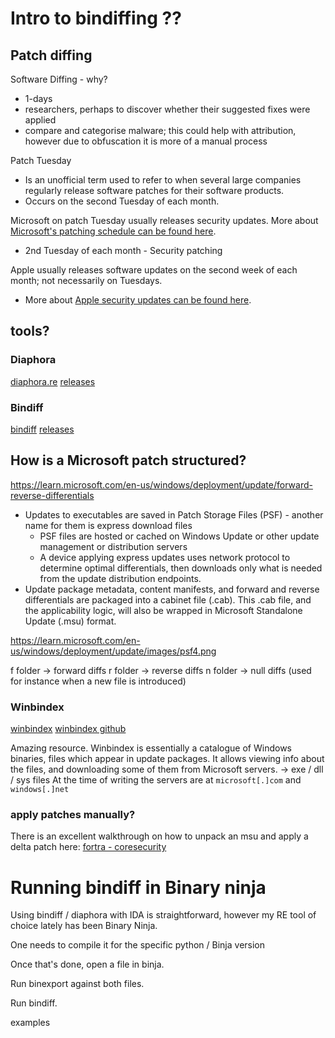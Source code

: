 # Intro to bindiffing ??



## Patch diffing


Software Diffing - why?
* 1-days
* researchers, perhaps to discover whether their suggested fixes were applied
* compare and categorise malware; this could help with attribution, however due to obfuscation it is more of a manual process



Patch Tuesday
* Is an unofficial term used to refer to when several large companies regularly release software patches for their software products. 
* Occurs on the second Tuesday of each month.


Microsoft on patch Tuesday usually releases security updates.
More about [Microsoft's patching schedule can be found here](https://learn.microsoft.com/en-us/windows/deployment/update/release-cycle#types-of-update-releases).
* 2nd Tuesday of each month - Security patching

Apple usually releases software updates on the second week of each month; not necessarily on Tuesdays.
* More about [Apple security updates can be found here](https://support.apple.com/en-us/100100).









## tools?


### Diaphora
[diaphora.re](https://github.com/joxeankoret/diaphora)
[releases](https://github.com/joxeankoret/diaphora/releases)


### Bindiff
[bindiff](https://zynamics.com/bindiff.html)
[releases](https://github.com/google/bindiff/releases/tag/v8)









## How is a Microsoft patch structured?
https://learn.microsoft.com/en-us/windows/deployment/update/forward-reverse-differentials


* Updates to executables are saved in Patch Storage Files (PSF) - another name for them is express download files
    * PSF files are hosted or cached on Windows Update or other update management or distribution servers
    * A device applying express updates uses network protocol to determine optimal differentials, then downloads only what is needed from the update distribution endpoints.
* Update package metadata, content manifests, and forward and reverse differentials are packaged into a cabinet file (.cab). This .cab file, and the applicability logic, will also be wrapped in Microsoft Standalone Update (.msu) format.

https://learn.microsoft.com/en-us/windows/deployment/update/images/psf4.png

f folder -> forward diffs
r folder -> reverse diffs
n folder -> null diffs (used for instance when a new file is introduced)



### Winbindex
[winbindex](https://winbindex.m417z.com/)
[winbindex github](https://github.com/m417z/winbindex)

Amazing resource. Winbindex is essentially a catalogue of Windows binaries, files which appear in update packages.
It allows viewing info about the files, and downloading some of them from Microsoft servers. -> exe / dll / sys files
At the time of writing the servers are at `microsoft[.]com` and `windows[.]net`



### apply patches manually?

There is an excellent walkthrough on how to unpack an msu and apply a delta patch here: [fortra - coresecurity](https://www.coresecurity.com/core-labs/articles/how-deal-microsoft-monthly-updates-reverse-engineering-binary-patches)




# Running bindiff in Binary ninja
Using bindiff / diaphora with IDA is straightforward, however my RE tool of choice lately has been Binary Ninja.

One needs to compile it for the specific python / Binja version

Once that's done, open a file in binja.


Run binexport against both files.



Run bindiff.


examples
